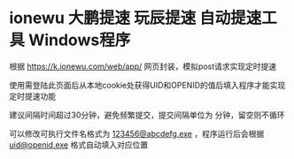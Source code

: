 # ionewu 大鹏提速 玩辰提速 自动提速工具 Windows程序
根据 https://k.ionewu.com/web/app/ 网页封装，模拟post请求实现定时提速

使用需登陆此页面后从本地cookie处获得UID和OPENID的值后填入程序才能实现定时提速功能

建议间隔时间超过30分钟，避免频繁提交，提交间隔单位为 分钟，留空则不循环

可以修改可执行文件名格式为  123456@abcdefg.exe ，程序运行后会根据 uid@openid.exe 格式自动填入对应位置
